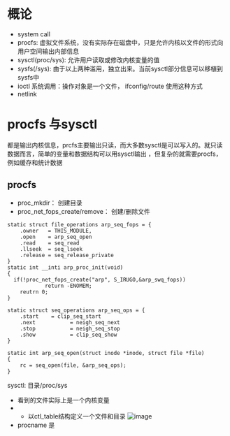 # 概论
* system call
* procfs: 虚拟文件系统，没有实际存在磁盘中，只是允许内核以文件的形式向用户空间输出内部信息
* sysctl(proc/sys): 允许用户读取或修改内核变量的值
* sysfs(/sys): 由于以上两种滥用，独立出来。当前sysctl部分信息可以移植到sysfs中
* ioctl 系统调用：操作对象是一个文件， ifconfig/route 使用这种方式
* netlink
# procfs 与sysctl
都是输出内核信息，prcfs主要输出只读，而大多数sysctl是可以写入的。就只读数据而言，简单的变量和数据结构可以用sysctl输出
，但复杂的就需要procfs，例如缓存和统计数据
## procfs
* proc_mkdir： 创建目录
* proc_net_fops_create/remove： 创建/删除文件
```
static struct file_operations arp_seq_fops = {
	.owner   = THIS_MODULE,
	.open    = arp_seq_open
	.read    = seq_read
	.llseek  = seq_lseek
	.release = seq_release_private
}
static int __inti arp_proc_init(void)
{
  if(!proc_net_fops_create("arp", S_IRUGO,&arp_swq_fops))
			return -ENOMEM;
	reutrn 0;
}

static struct seq_operations arp_seq_ops = {
	.start    = clip_seq_start
	.next			= neigh_seq_next
	.stop			= neigh_seq_stop
	.show			= clip_seq_show
}

static int arp_seq_open(struct inode *inode, struct file *file)
{
	rc = seq_open(file, &arp_seq_ops);
}
```
sysctl: 目录/proc/sys
* 看到的文件实际上是一个内核变量
* * 以ctl_table结构定义一个文件和目录
  ![image](https://github.com/surprpeng/linux_network_note/assets/54309576/86e85567-d2a9-49f0-ba4f-16d11c7e317e)
* procname 是


  
